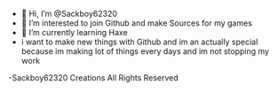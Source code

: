 - 👋 Hi, I’m @Sackboy62320
- 👀 I’m interested to join Github and make Sources for my games
- 🌱 I’m currently learning Haxe
- i want to make new things with Github
and im an actually special because im making lot of things every days and im not stopping my work

-Sackboy62320 Creations All Rights Reserved
